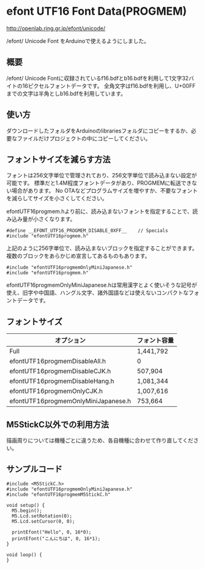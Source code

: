 # efont UTF16 Font Data(PROGMEM)

http://openlab.ring.gr.jp/efont/unicode/

/efont/ Unicode Font をArduinoで使えるようにしました。

## 概要

/efont/ Unicode Fontに収録されているf16.bdfとb16.bdfを利用して1文字32バイトの16ピクセルフォントデータです。
全角文字はf16.bdfを利用し、U+00FFまでの文字は半角としb16.bdfを利用しています。

## 使い方

ダウンロードしたフォルダをArduinoのlibrariesフォルダにコピーをするか、必要なファイルだけプロジェクトの中にコピーしてください。

## フォントサイズを減らす方法

フォントは256文字単位で管理されており、256文字単位で読み込まない設定が可能です。
標準だと1.4M程度フォントデータがあり、PROGMEMに転送できない場合があります。
No OTAなどプログラムサイズを増やすか、不要なフォントを減らしてサイズを小さくしてください。

efontUTF16progmem.hより前に、読み込まないフォントを指定することで、読み込み量が小さくなります。


```
#define __EFONT_UTF16_PROGMEM_DISABLE_0XFF__    // Specials
#include "efontUTF16progmem.h"
```

上記のように256字単位で、読み込まないブロックを指定することができます。
複数のブロックをあらかじめ宣言してあるものもあります。

```
#include "efontUTF16progmemOnlyMiniJapanese.h"
#include "efontUTF16progmem.h"
```

efontUTF16progmemOnlyMiniJapanese.hは常用漢字とよく使いそうな記号が使え、旧字や中国語、ハングル文字、諸外国語などは使えないコンパクトなフォントデータです。

## フォントサイズ

| オプション                          | フォント容量 |
|-------------------------------------|--------------|
| Full                                | 1,441,792    |
| efontUTF16progmemDisableAll.h       | 0            |
| efontUTF16progmemDisableCJK.h       | 507,904      |
| efontUTF16progmemDisableHang.h      | 1,081,344    |
| efontUTF16progmemOnlyCJK.h          | 1,007,616    |
| efontUTF16progmemOnlyMiniJapanese.h | 753,664      |

## M5StickC以外での利用方法

描画周りについては機種ごとに違うため、各自機種に合わせて作り直してください。

## サンプルコード
```
#include <M5StickC.h>
#include "efontUTF16progmemOnlyMiniJapanese.h"
#include "efontUTF16progmemM5StickC.h"

void setup() {
  M5.begin();
  M5.Lcd.setRotation(0);
  M5.Lcd.setCursor(0, 0);

  printEfont("Hello", 0, 16*0);
  printEfont("こんにちは", 0, 16*1);
}

void loop() {
}
```

